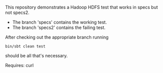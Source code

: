 This repository demonstrates a Hadoop HDFS test that works in specs but not specs2.

 * The branch 'specs' contains the working test.
 * The branch 'specs2' contains the failing test.

After checking out the appropriate branch running

    bin/sbt clean test

should be all that's necessary.

Requires: curl
